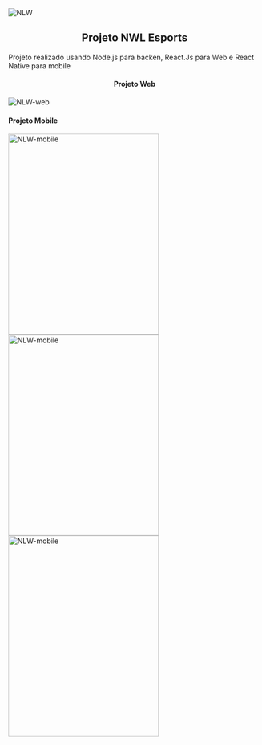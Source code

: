 <img alt="NLW" src="https://user-images.githubusercontent.com/26943148/190937057-6e0412cc-ab88-4267-8574-bde93a62ca1e.png" align="center"/>
<h2 align="center">
  Projeto NWL Esports
</h2>

<p> Projeto realizado usando Node.js para backen, React.Js para Web e React Native para mobile </p>


<h4 align="center">Projeto Web</h4>
<img alt="NLW-web" src="https://user-images.githubusercontent.com/26943148/190937141-17f1b3f0-64ea-4632-a046-87a1d128c716.png" />

<h4>Projeto Mobile</h4>
<img alt="NLW-mobile" src="https://user-images.githubusercontent.com/26943148/190937323-a3633264-1af2-45af-9a9b-7dcc575b6a34.jpeg" width="300" height="400"/>
<img alt="NLW-mobile" src="https://user-images.githubusercontent.com/26943148/190937337-bf5a13a6-7926-4f7a-8235-8dc800086118.jpeg" width="300" height="400"/>
<img alt="NLW-mobile" src="https://user-images.githubusercontent.com/26943148/190937440-a95ec31a-3739-492e-878b-68921d5a3301.jpeg" width="300" height="400"/>

